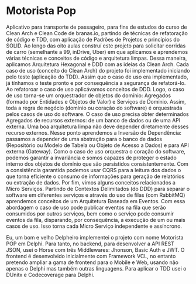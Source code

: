 # Motorista Pop
 Aplicativo para transporte de passageiro, para fins de estudos do curso de Clean Arch e Clean Code de branas.io, partindo de técnicas de refatoração de código e TDD, com aplicação de Padrões de Projetos e princípios do SOLID.
 Ao longo das oito aulas construí este projeto para solicitar corridas de carro (semelhante a 99, inDrive, Uber) em que aplicamos e aprendemos várias técnicas e conceitos de código e arquitetura limpas.
 Dessa maneira, aplicamos Arquitetura Hexagonal e DDD com as ideias da Clean Arch. Cada caso de uso (conceito do Clean Arch) do projeto foi implementado iniciando pelo teste (aplicação do TDD). Assim que o caso de uso era implementado, já tínhamos o teste pronto e por consequência a segurança de refatorá-lo. Ao refatoroar o caso de uso aplicávamos conceitos de DDD. Logo, o caso de uso torna-se um orquestrador de objetos do domínio: Agregados (formado por Entidades e Objetos de Valor) e Serviços de Domínio. Assim, toda a regra de negócio (domínio ou coração do software) é orquestrada pelos casos de uso do software.
 O caso de uso precisa obter determinados Agregados de recursos externos: de um banco de dados ou de uma API externa. Uma boa arquitetura limpa não deve depender diretamente desses recurso externos. Nesse ponto aprendemos a Inversão de Dependência: passamos a depender de uma abstração para o banco de dados (Repositório ou Modelo de Tabela ou Objeto de Acesso a Dados) e para API externa (Gateway).
 Como o caso de uso orquestra o coração do software, podemos garantir a invariância e somos capazes de proteger o estado interno dos objetos de domínio que são persistidos consistentemente. Com a consistência garantida podemos usar CQRS para a leitura dos dados o que torna eficiente o consumo de informações para geração de relatórios ou extração de dados.
 Por fim, vimos alguns conceitos relacionados a Micro Serviços. Partindo de Contextos Delimitados (do DDD) para separar o software em diferentes serviços e através do uso de filas (com RabbitMQ) aprendemos conceitos de um Arquitetura Baseada em Eventos. Com essa abordagem o caso de uso pode publicar eventos na fila que serão consumidos por outros serviços, bem como o serviço pode consumir eventos da fila, disparando, por consequência, a execução de um ou mais casos de uso. Isso torna cada Micro Serviço independente e assíncrono.

 Eu, um bom e velho Delpheiro implementei o projeto com nome Motorista POP em Delphi. Para tanto, no backend, para desenvolver a API REST JSON, usei o Horse com três Middlewares: Jhonson, Basic Auth e JWT. O frontend é desenvolvido inicialmente com Framework VCL, no entanto pretendo ampliar a gama de frontend para o Mobile e Web, usando não apenas o Delphi mas também outras linguagens. Para aplicar o TDD usei o DUnitx e Codecoverage para Delphi.
